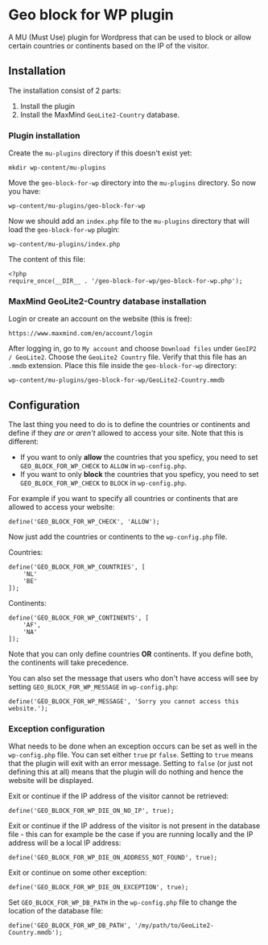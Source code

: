 # Geo block for WP plugin

A MU (Must Use) plugin for Wordpress that can be used to block or allow certain countries or continents based on the IP of the visitor.

## Installation

The installation consist of 2 parts:

1. Install the plugin
2. Install the MaxMind `GeoLite2-Country` database.

### Plugin installation

Create the `mu-plugins` directory if this doesn't exist yet:

    mkdir wp-content/mu-plugins

Move the `geo-block-for-wp` directory into the `mu-plugins` directory. So now you have:

    wp-content/mu-plugins/geo-block-for-wp

Now we should add an `index.php` file to the `mu-plugins` directory that will load the `geo-block-for-wp` plugin:

    wp-content/mu-plugins/index.php

The content of this file:

    <?php
    require_once(__DIR__ . '/geo-block-for-wp/geo-block-for-wp.php');

### MaxMind GeoLite2-Country database installation

Login or create an account on the website (this is free):

    https://www.maxmind.com/en/account/login

After logging in, go to `My account` and choose `Download files` under `GeoIP2 / GeoLite2`. Choose the `GeoLite2 Country` file. Verify that this file has an `.mmdb` extension. Place this file inside the `geo-block-for-wp` directory:

    wp-content/mu-plugins/geo-block-for-wp/GeoLite2-Country.mmdb

## Configuration

The last thing you need to do is to define the countries or continents and define if they _are_ or _aren't_ allowed to access your site. Note that this is different:

- If you want to only __allow__ the countries that you speficy, you need to set `GEO_BLOCK_FOR_WP_CHECK` to `ALLOW` in `wp-config.php`.
- If you want to only __block__ the countries that you speficy, you need to set `GEO_BLOCK_FOR_WP_CHECK` to `BLOCK` in `wp-config.php`.

For example if you want to specify all countries or continents that are allowed to access your website:

    define('GEO_BLOCK_FOR_WP_CHECK', 'ALLOW');

Now just add the countries or continents to the `wp-config.php` file.

Countries:
    
    define('GEO_BLOCK_FOR_WP_COUNTRIES', [
	    'NL'
        'BE'
    ]);

Continents:

    define('GEO_BLOCK_FOR_WP_CONTINENTS', [
        'AF',
        'NA'
    ]);

Note that you can only define countries __OR__ continents. If you define both, the continents will take precedence.

You can also set the message that users who don't have access will see by setting `GEO_BLOCK_FOR_WP_MESSAGE` in `wp-config.php`:

    define('GEO_BLOCK_FOR_WP_MESSAGE', 'Sorry you cannot access this website.');

### Exception configuration

What needs to be done when an exception occurs can be set as well in the `wp-config.php` file. You can set either `true` pr `false`. Setting to `true` means that the plugin will exit with an error message.
Setting to `false` (or just not defining this at all) means that the plugin will do nothing and hence the website will be displayed.

Exit or continue if the IP address of the visitor cannot be retrieved:

    define('GEO_BLOCK_FOR_WP_DIE_ON_NO_IP', true);

Exit or continue if the IP address of the visitor is not present in the database file - this can for example be the case if you are running locally and the IP address will be a local IP address:

    define('GEO_BLOCK_FOR_WP_DIE_ON_ADDRESS_NOT_FOUND', true);

Exit or continue on some other exception:

    define('GEO_BLOCK_FOR_WP_DIE_ON_EXCEPTION', true);

Set `GEO_BLOCK_FOR_WP_DB_PATH` in the `wp-config.php` file to change the location of the database file:

    define('GEO_BLOCK_FOR_WP_DB_PATH', '/my/path/to/GeoLite2-Country.mmdb');